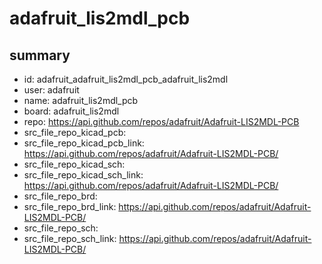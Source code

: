 # adafruit_lis2mdl_pcb
 
## summary 
* id: adafruit_adafruit_lis2mdl_pcb_adafruit_lis2mdl
* user: adafruit
* name: adafruit_lis2mdl_pcb
* board: adafruit_lis2mdl
* repo: https://api.github.com/repos/adafruit/Adafruit-LIS2MDL-PCB
* src_file_repo_kicad_pcb: 
* src_file_repo_kicad_pcb_link: https://api.github.com/repos/adafruit/Adafruit-LIS2MDL-PCB/
* src_file_repo_kicad_sch: 
* src_file_repo_kicad_sch_link: https://api.github.com/repos/adafruit/Adafruit-LIS2MDL-PCB/
* src_file_repo_brd: 
* src_file_repo_brd_link: https://api.github.com/repos/adafruit/Adafruit-LIS2MDL-PCB/
* src_file_repo_sch: 
* src_file_repo_sch_link: https://api.github.com/repos/adafruit/Adafruit-LIS2MDL-PCB/




